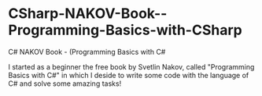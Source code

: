 # CSharp-NAKOV-Book--Programming-Basics-with-CSharp
C# NAKOV Book - (Programming Basics with C#

I started as a beginner the free book by Svetlin Nakov, called "Programming Basics with C#" in which I deside to write some code with the language of C# and solve some amazing tasks!
